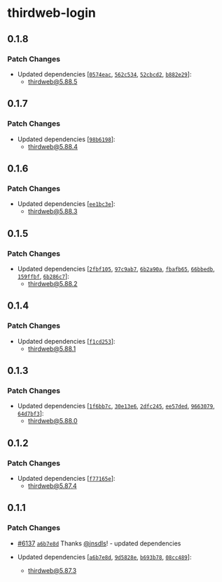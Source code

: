 # thirdweb-login

## 0.1.8

### Patch Changes

- Updated dependencies [[`0574eac`](https://github.com/thirdweb-dev/js/commit/0574eac02c832c382972fd545df79c36e11796e1), [`562c534`](https://github.com/thirdweb-dev/js/commit/562c534d3763ac645618386d8fa9a3b8db3769d9), [`52cbcd2`](https://github.com/thirdweb-dev/js/commit/52cbcd2d57abf4d69ee417fe98fca815e19f2f34), [`b882e29`](https://github.com/thirdweb-dev/js/commit/b882e299353d895724c4e44216ffb47353a9bf7f)]:
  - thirdweb@5.88.5

## 0.1.7

### Patch Changes

- Updated dependencies [[`98b6198`](https://github.com/thirdweb-dev/js/commit/98b6198687b11022033fb08410407f0ccb09cd1c)]:
  - thirdweb@5.88.4

## 0.1.6

### Patch Changes

- Updated dependencies [[`ee1bc3e`](https://github.com/thirdweb-dev/js/commit/ee1bc3eb076a189fa806dd6008bf2f97e0bd052f)]:
  - thirdweb@5.88.3

## 0.1.5

### Patch Changes

- Updated dependencies [[`2fbf105`](https://github.com/thirdweb-dev/js/commit/2fbf105d156ee551eec29e545fa08c43fd649051), [`97c9ab7`](https://github.com/thirdweb-dev/js/commit/97c9ab7e1caa8b3e006ecc7f64b54b392ba83eda), [`6b2a90a`](https://github.com/thirdweb-dev/js/commit/6b2a90ac89fd8c1bb8b784fb67e2a1a1a0e99816), [`fbafb65`](https://github.com/thirdweb-dev/js/commit/fbafb65f5c8669efd23028dd365982274cc06034), [`66bbedb`](https://github.com/thirdweb-dev/js/commit/66bbedbe3afef8b3eb6902e47391bd914f18bcca), [`159ffbf`](https://github.com/thirdweb-dev/js/commit/159ffbfaeed19dc6e37c19ad502b45a6a9a80669), [`6b286c7`](https://github.com/thirdweb-dev/js/commit/6b286c7e83dbba4beb6eeedc6ec24d9d3617f0cd)]:
  - thirdweb@5.88.2

## 0.1.4

### Patch Changes

- Updated dependencies [[`f1cd253`](https://github.com/thirdweb-dev/js/commit/f1cd2539d1be15eb18807b3f5f2b90509e3d58cf)]:
  - thirdweb@5.88.1

## 0.1.3

### Patch Changes

- Updated dependencies [[`1f6bb7c`](https://github.com/thirdweb-dev/js/commit/1f6bb7c3294d70648b120a6a6a6cba13302a84fc), [`30e13e6`](https://github.com/thirdweb-dev/js/commit/30e13e6b9176265a2f4eddfa53578889abbcb750), [`2dfc245`](https://github.com/thirdweb-dev/js/commit/2dfc245d44dde86e42f6c799305db707316432aa), [`ee57ded`](https://github.com/thirdweb-dev/js/commit/ee57ded902cb69da6fc171599a4a90776e650149), [`9663079`](https://github.com/thirdweb-dev/js/commit/966307906212ac99dc0a2a9be88e514c920d39c4), [`64d7bf3`](https://github.com/thirdweb-dev/js/commit/64d7bf358fe2014b684688d41d525a75e47f1b82)]:
  - thirdweb@5.88.0

## 0.1.2

### Patch Changes

- Updated dependencies [[`f77165e`](https://github.com/thirdweb-dev/js/commit/f77165e2d1dd13a1887604c3431bd49b9bd67f28)]:
  - thirdweb@5.87.4

## 0.1.1

### Patch Changes

- [#6137](https://github.com/thirdweb-dev/js/pull/6137) [`a6b7e8d`](https://github.com/thirdweb-dev/js/commit/a6b7e8d81868b5f32f1c8b7ff093bb1f06c734ca) Thanks [@jnsdls](https://github.com/jnsdls)! - updated dependencies

- Updated dependencies [[`a6b7e8d`](https://github.com/thirdweb-dev/js/commit/a6b7e8d81868b5f32f1c8b7ff093bb1f06c734ca), [`9d5828e`](https://github.com/thirdweb-dev/js/commit/9d5828eeab201960a720744ca3a59c85a0d8e548), [`b693b78`](https://github.com/thirdweb-dev/js/commit/b693b78645e2b214a5f8be0eec6d335d569ceb8c), [`08cc489`](https://github.com/thirdweb-dev/js/commit/08cc48910df351d068c1ce224d4102f40cb1dce1)]:
  - thirdweb@5.87.3

